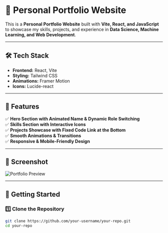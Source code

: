 # 🚀 Personal Portfolio Website  

This is a **Personal Portfolio Website** built with **Vite, React, and JavaScript** to showcase my skills, projects, and experience in **Data Science, Machine Learning, and Web Development**.  

---

## 🛠 Tech Stack  
- **Frontend:** React, Vite  
- **Styling:** Tailwind CSS  
- **Animations:** Framer Motion  
- **Icons:** Lucide-react  

---

## 📌 Features  
✅ **Hero Section with Animated Name & Dynamic Role Switching**  
✅ **Skills Section with Interactive Icons**  
✅ **Projects Showcase with Fixed Code Link at the Bottom**  
✅ **Smooth Animations & Transitions**  
✅ **Responsive & Mobile-Friendly Design**  

---

## 📸 Screenshot  
![Portfolio Preview]([https://abhishekdikhit-portfolio-2104.vercel.app/])  

---

## 🚀 Getting Started  

### 1️⃣ Clone the Repository  
```sh
git clone https://github.com/your-username/your-repo.git
cd your-repo
